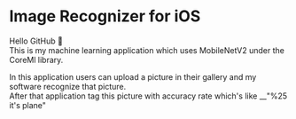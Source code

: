 # Image Recognizer for iOS

Hello GitHub 🙂<br/>
This is my machine learning application which uses MobileNetV2 under the CoreMl library. <br/>

In this application users can upload a picture in their gallery and my software recognize that picture.<br/>
After that application tag this picture with accuracy rate which's like __"%25 it's plane"

